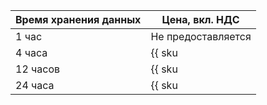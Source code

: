 | Время хранения данных | Цена, вкл. НДС |
| --- | --- |
| 1 час | Не предоставляется |
| 4 часа | {{ sku|RUB|yds.reserved_resources.512k.4h|string }} |
| 12 часов | {{ sku|RUB|yds.reserved_resources.512k.12h|string }} |
| 24 часа | {{ sku|RUB|yds.reserved_resources.512k.24h|string }} |